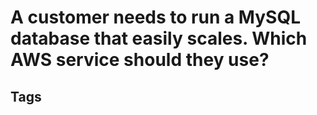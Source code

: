 # A customer needs to run a MySQL database that easily scales. Which AWS service should they use?

## Tags
